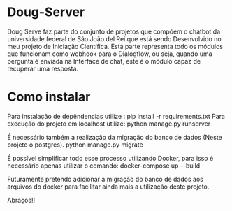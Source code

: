 # Doug-Server

Doug Serve faz parte do conjunto de projetos que compõem o chatbot da universidade federal de São João del Rei que está sendo Desenvolvido no meu projeto de Iniciação Científica. Está parte representa todo os módulos que funcionam como webhook para o Dialogflow, ou seja, quando uma pergunta é enviada na Interface de chat, este é o módulo capaz de recuperar uma resposta.

# Como instalar
Para instalação de depêndencias utilize :
    pip install -r requirements.txt
Para execução do projeto em localhost utilize:
    python manage.py runserver

É necessário também a realização da migração do banco de dados (Neste projeto o postgres).
    python manage.py migrate

É possível simplificar todo esse processo utilizando Docker, para isso é necessário apenas utilizar o comando:
    docker-compose up --build

Futuramente pretendo adicionar a migração do banco de dados aos arquivos do docker para facilitar ainda mais a utilização deste projeto.

Abraços!!
